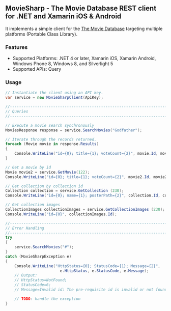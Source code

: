 ## MovieSharp - The Movie Database REST client for .NET and Xamarin iOS & Android

It implements a simple client for the [The Movie Database][1] targeting multiple platforms (Portable Class Library).

### Features

* Supported Platforms: .NET 4 or later, Xamarin iOS, Xamarin Android, Windows Phone 8, Windows 8, and Silverlight 5
* Supported APIs: Query

### Usage

```csharp
// Instantiate the client using an API key.
var service = new MovieSharpClient(ApiKey);

//-----------------------------------------------------------------------------
// Queries
//-----------------------------------------------------------------------------

// Execute a movie search synchronously
MoviesResponse response = service.SearchMovies("Godfather");

// Iterate through the records returned.
foreach (Movie movie in response.Results)
{
    Console.WriteLine("id={0}; title={1}; voteCount={2}", movie.Id, movie.Title, movie.VoteCount);
}

// Get a movie by id
Movie movie2 = service.GetMovie(122);
Console.WriteLine("id={0}; title={1}; voteCount={2}", movie2.Id, movie2.Title, movie2.VoteCount);

// Get collection by collection id
Collection collection = service.GetCollection (230);
Console.WriteLine("id={0}; name={1}; posterPath={2}", collection.Id, collection.Name, collection.PosterPath);

// Get collection images
CollectionImages collectionImages = service.GetCollectionImages (230);
Console.WriteLine("id={0}", collectionImages.Id);

//-----------------------------------------------------------------------------
// Error Handling
//-----------------------------------------------------------------------------
try
{
    service.SearchMovies("#");
}
catch (MovieSharpException e)
{
    Console.WriteLine("HttpStatus={0}; StatusCode={1}; Message={2}",
                        e.HttpStatus, e.StatusCode, e.Message);
    // Output:
    // HttpStatus=NotFound;
    // StatusCode=6; 
    // Message=Invalid id: The pre-requisite id is invalid or not found.

    // TODO: handle the exception
}
```
  [1]: http://www.themoviedb.org/
